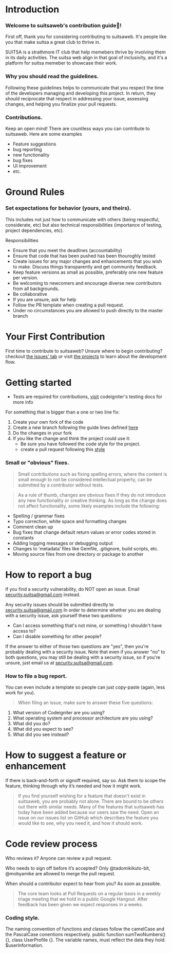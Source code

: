 # Introduction

### Welcome to suitsaweb's contribution guide🎉!

First off, thank you for considering contributing to suitsaweb. It's people like you that make suitsa a great club to thrive in.

SUITSA is a strathmore IT club that help memebers thrive by involving them in its daily activities. The suitsa web align in that goal of inclusivity, and it's
a platform for suitsa memeber to showcase their work.

### Why you should read the guidelines.

Following these guidelines helps to communicate that you respect the time of the developers managing and developing this project. In return, 
they should reciprocate that respect in addressing your issue, assessing changes, and helping you finalize your pull requests.

### Contributions.

Keep an open mind! There are countless ways you can contribute to suitsaweb. Here are some examples
* Feature suggestions
* bug reporting
* new functionality
* bug fixes
* UI improvement
* etc.

# Ground Rules
### Set expectations for behavior (yours, and theirs).
This includes not just how to communicate with others (being respectful, considerate, etc) but also technical responsibilities (importance of testing, project dependencies, etc).

Responsibilities
* Ensure that you meet the deadlines (accountability)
* Ensure that code that has been pushed has been thouroghly tested
* Create issues for any major changes and enhancements that you wish to make. Discuss things transparently and get community feedback.
* Keep feature versions as small as possible, preferably one new feature per version.
* Be welcoming to newcomers and encourage diverse new contributors from all backgrounds.
* Be collaborative
* If you are unsure, ask for help
* Follow the PR template when creating a pull request.
* Under no circumstances you are allowed to push directly to the master branch

# Your First Contribution
First time to contribute to suitsaweb? Unsure where to begin contributing? checkout [the issues' tab](https://github.com/mboyamike/suitsaweb/issues) or visit [the projects](https://github.com/mboyamike/suitsaweb/projects)
to learn about the development flow.

# Getting started

* Tests are required for contributions, [visit](https://codeigniter.com/user_guide/testing/index.html) codeigniter's testing docs for more info

For something that is bigger than a one or two line fix:

1. Create your own fork of the code
2. Create a new branch following the guide lines defined [here](https://github.com/mboyamike/suitsaweb/tree/master/.github/BRANCH_NAMING.md)
3. Do the changes in your fork
3. If you like the change and think the project could use it:
    * Be sure you have followed the code style for the project.
    * create a pull request following this [style](https://github.com/mboyamike/suitsaweb/tree/master/.github/PR_TEMPLATE.md)

### Small or "obvious" fixes.

> Small contributions such as fixing spelling errors, where the content is small enough to not be considered intellectual property, can be submitted by a contributor without tests.

> As a rule of thumb, changes are obvious fixes if they do not introduce any new functionality or creative thinking. As long as the change does not affect functionality, some likely examples include the following:
* Spelling / grammar fixes
* Typo correction, white space and formatting changes
* Comment clean up
* Bug fixes that change default return values or error codes stored in constants
* Adding logging messages or debugging output
* Changes to ‘metadata’ files like Gemfile, .gitignore, build scripts, etc.
* Moving source files from one directory or package to another

# How to report a bug

If you find a security vulnerability, do NOT open an issue. Email security.suitsa@gmail.com instead.

Any security issues should be submitted directly to security.suitsa@gmail.com
In order to determine whether you are dealing with a security issue, ask yourself these two questions:
* Can I access something that's not mine, or something I shouldn't have access to?
* Can I disable something for other people?

If the answer to either of those two questions are "yes", then you're probably dealing with a security issue. Note that even if you answer "no" to both questions, 
you may still be dealing with a security issue, so if you're unsure, just email us at security.suitsa@gmail.com.

### How to file a bug report.
You can even include a template so people can just copy-paste (again, less work for you).

> When filing an issue, make sure to answer these five questions:

1. What version of Codeigniter are you using?
2. What operating system and processor architecture are you using?
3. What did you do?
4. What did you expect to see?
5. What did you see instead?

# How to suggest a feature or enhancement
If there is back-and-forth or signoff required, say so. Ask them to scope the feature, thinking through why it’s needed and how it might work.

> If you find yourself wishing for a feature that doesn't exist in suitsaweb, you are probably not alone. There are bound to be others out there with similar needs. 
Many of the features that suitsaweb has today have been added because our users saw the need. Open an issue on our issues list on GitHub which describes the feature 
you would like to see, why you need it, and how it should work.

# Code review process
Who reviews it?
Anyone can review a pull request.

Who needs to sign off before it’s accepted?
Only @tadomikikuto-bit, @mobyamike are allowed to merge the pull request.

When should a contributor expect to hear from you?
As soon as possible.

> The core team looks at Pull Requests on a regular basis in a weekly triage meeting that we hold in a public Google Hangout.
> After feedback has been given we expect responses in a weeks.

### Coding style.

The naming convention of functions and classes follow the camelCase and the PascalCase conentions respectively.
public function sumTwoNumbers() {}, class UserProfile {}. The variable names, must reflect the data they hold. $userInformation.
